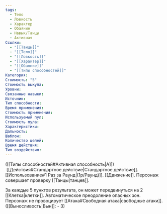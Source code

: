 ```yaml
---
tags:
  - Тело
  - Ловкость
  - Характер
  - Обаяние
  - Навык/Танцы
  - Активная
Ссылки:
  - "[[Танцы]]"
  - "[[Тело]]"
  - "[[Ловкость]]"
  - "[[Характер]]"
  - "[[Обаяние]]"
  - "[[Типы способностей]]"
Категория: 
Стоимость: "5"
Стоимость выкупа:
Уровни:
Связанные навыки:
Источник:
Тип способности:
Время применения:
Стоимость применения:
Используемый пул:
Стоимость пула:
Характеристики:
Дальность:
Шаблон:
Количество целей:
Время действия:
Тип воздействия:
---
```

([[Типы способностей#Активная способность|А]])  [[Действия#Стандартное действие|Стандартное действие]]. [[Использование#1 Раз за Раунд|(1р/Раунд)]]. [[Движение]]. Персонаж совершает проверку [[Танцы|танцев]]. 

За каждые 5 пунктов результата, он может передвинуться на 2 [[Клетка|клетки]]. Автоматическое преодоление опасных зон. Персонаж не провоцирует [[Атака#Свободная атака|свободные атаки]]. 
([[Выносливость|Вын]]: - 3)